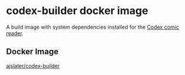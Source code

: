# codex-builder docker image

A build image with system dependencies installed for the [Codex comic reader](https://github.com/ajslater/codex/).

## Docker Image

[ajslater/codex-builder](https://hub.docker.com/repository/docker/ajslater/codex-builder)
